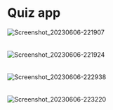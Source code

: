 # Quiz app
![Screenshot_20230606-221907](https://github.com/Zaid-R/Quiz_app/assets/81107281/04cc21d0-881c-4cc3-8cc6-04d1c3c732c5)
<br/><br/><br/>
![Screenshot_20230606-221924](https://github.com/Zaid-R/Quiz_app/assets/81107281/005a97a5-0a53-4b7c-8263-217e4aeb46ad)
<br/><br/><br/>
![Screenshot_20230606-222938](https://github.com/Zaid-R/Quiz_app/assets/81107281/9280a068-5e48-4886-b278-b9c1547ba7b3)
<br/><br/><br/>
![Screenshot_20230606-223220](https://github.com/Zaid-R/Quiz_app/assets/81107281/f5ca0836-e0af-41f4-9b27-0edf237e8a14)
